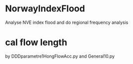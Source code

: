 # NorwayIndexFlood
Analyse NVE index flood and do regional frequency analysis

# cal flow length 
by DDDparametre1HongFlowAcc.py and General10.py 
